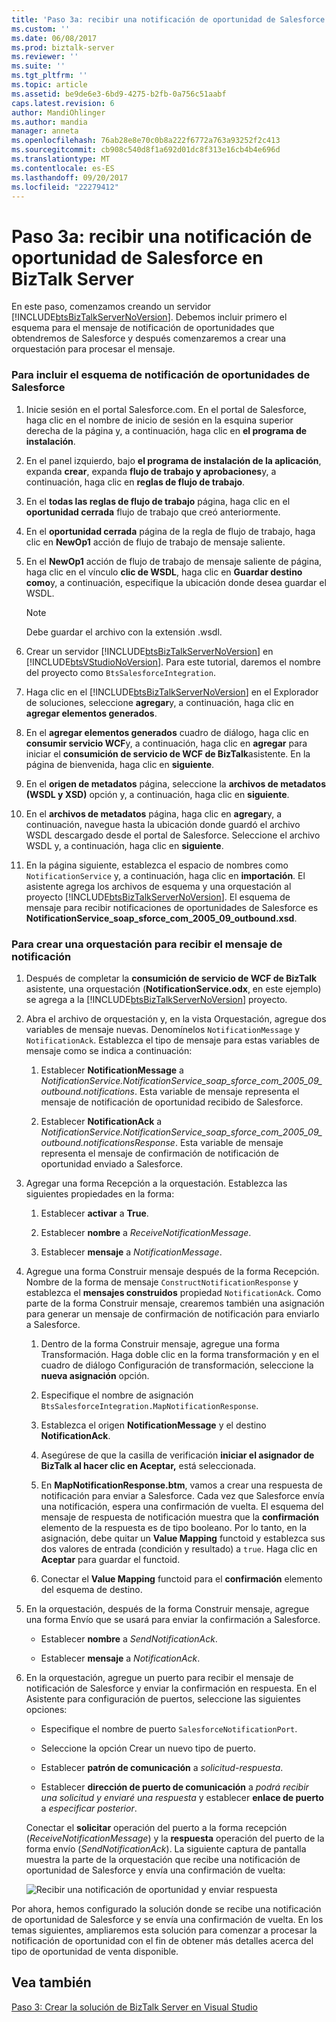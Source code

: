 ```yaml
---
title: 'Paso 3a: recibir una notificación de oportunidad de Salesforce en BizTalk Server | Documentos de Microsoft'
ms.custom: ''
ms.date: 06/08/2017
ms.prod: biztalk-server
ms.reviewer: ''
ms.suite: ''
ms.tgt_pltfrm: ''
ms.topic: article
ms.assetid: be9de6e3-6bd9-4275-b2fb-0a756c51aabf
caps.latest.revision: 6
author: MandiOhlinger
ms.author: mandia
manager: anneta
ms.openlocfilehash: 76ab28e8e70c0b8a222f6772a763a93252f2c413
ms.sourcegitcommit: cb908c540d8f1a692d01dc8f313e16cb4b4e696d
ms.translationtype: MT
ms.contentlocale: es-ES
ms.lasthandoff: 09/20/2017
ms.locfileid: "22279412"
---
```

# <a name="step-3a-receive-salesforce-opportunity-notification-into-biztalk-server"></a>Paso 3a: recibir una notificación de oportunidad de Salesforce en BizTalk Server
En este paso, comenzamos creando un servidor [!INCLUDE[btsBizTalkServerNoVersion](../includes/btsbiztalkservernoversion-md.md)]. Debemos incluir primero el esquema para el mensaje de notificación de oportunidades que obtendremos de Salesforce y después comenzaremos a crear una orquestación para procesar el mensaje.  
  
### <a name="to-include-the-salesforce-opportunities-notification-schema"></a>Para incluir el esquema de notificación de oportunidades de Salesforce  
  
1.  Inicie sesión en el portal Salesforce.com. En el portal de Salesforce, haga clic en el nombre de inicio de sesión en la esquina superior derecha de la página y, a continuación, haga clic en **el programa de instalación**.  
  
2.  En el panel izquierdo, bajo **el programa de instalación de la aplicación**, expanda **crear**, expanda **flujo de trabajo y aprobaciones**y, a continuación, haga clic en **reglas de flujo de trabajo**.  
  
3.  En el **todas las reglas de flujo de trabajo** página, haga clic en el **oportunidad cerrada** flujo de trabajo que creó anteriormente.  
  
4.  En el **oportunidad cerrada** página de la regla de flujo de trabajo, haga clic en **NewOp1** acción de flujo de trabajo de mensaje saliente.  
  
5.  En el **NewOp1** acción de flujo de trabajo de mensaje saliente de página, haga clic en el vínculo **clic de WSDL**, haga clic en **Guardar destino como**y, a continuación, especifique la ubicación donde desea guardar el WSDL.  
  
    > [!NOTE]
    >  Debe guardar el archivo con la extensión .wsdl.  
  
6.  Crear un servidor [!INCLUDE[btsBizTalkServerNoVersion](../includes/btsbiztalkservernoversion-md.md)] en [!INCLUDE[btsVStudioNoVersion](../includes/btsvstudionoversion-md.md)]. Para este tutorial, daremos el nombre del proyecto como `BtsSalesforceIntegration`.  
  
7.  Haga clic en el [!INCLUDE[btsBizTalkServerNoVersion](../includes/btsbiztalkservernoversion-md.md)] en el Explorador de soluciones, seleccione **agregar**y, a continuación, haga clic en **agregar elementos generados**.  
  
8.  En el **agregar elementos generados** cuadro de diálogo, haga clic en **consumir servicio WCF**y, a continuación, haga clic en **agregar** para iniciar el **consumición de servicio de WCF de BizTalk**asistente. En la página de bienvenida, haga clic en **siguiente**.  
  
9. En el **origen de metadatos** página, seleccione la **archivos de metadatos (WSDL y XSD)** opción y, a continuación, haga clic en **siguiente**.  
  
10. En el **archivos de metadatos** página, haga clic en **agregar**y, a continuación, navegue hasta la ubicación donde guardó el archivo WSDL descargado desde el portal de Salesforce. Seleccione el archivo WSDL y, a continuación, haga clic en **siguiente**.  
  
11. En la página siguiente, establezca el espacio de nombres como `NotificationService` y, a continuación, haga clic en **importación**. El asistente agrega los archivos de esquema y una orquestación al proyecto [!INCLUDE[btsBizTalkServerNoVersion](../includes/btsbiztalkservernoversion-md.md)]. El esquema de mensaje para recibir notificaciones de oportunidades de Salesforce es **NotificationService_soap_sforce_com_2005_09_outbound.xsd**.  
  
### <a name="to-create-an-orchestration-to-receive-the-notification-message"></a>Para crear una orquestación para recibir el mensaje de notificación  
  
1.  Después de completar la **consumición de servicio de WCF de BizTalk** asistente, una orquestación (**NotificationService.odx**, en este ejemplo) se agrega a la [!INCLUDE[btsBizTalkServerNoVersion](../includes/btsbiztalkservernoversion-md.md)] proyecto.  
  
2.  Abra el archivo de orquestación y, en la vista Orquestación, agregue dos variables de mensaje nuevas. Denomínelos `NotificationMessage` y `NotificationAck`. Establezca el tipo de mensaje para estas variables de mensaje como se indica a continuación:  
  
    1.  Establecer **NotificationMessage** a *NotificationService.NotificationService_soap_sforce_com_2005_09_outbound.notifications*. Esta variable de mensaje representa el mensaje de notificación de oportunidad recibido de Salesforce.  
  
    2.  Establecer **NotificationAck** a *NotificationService.NotificationService_soap_sforce_com_2005_09_outbound.notificationsResponse*. Esta variable de mensaje representa el mensaje de confirmación de notificación de oportunidad enviado a Salesforce.  
  
3.  Agregar una forma Recepción a la orquestación. Establezca las siguientes propiedades en la forma:  
  
    1.  Establecer **activar** a **True**.  
  
    2.  Establecer **nombre** a *ReceiveNotificationMessage*.  
  
    3.  Establecer **mensaje** a *NotificationMessage*.  
  
4.  Agregue una forma Construir mensaje después de la forma Recepción. Nombre de la forma de mensaje `ConstructNotificationResponse` y establezca el **mensajes construidos** propiedad `NotificationAck`. Como parte de la forma Construir mensaje, crearemos también una asignación para generar un mensaje de confirmación de notificación para enviarlo a Salesforce.  
  
    1.  Dentro de la forma Construir mensaje, agregue una forma Transformación. Haga doble clic en la forma transformación y en el cuadro de diálogo Configuración de transformación, seleccione la **nueva asignación** opción.  
  
    2.  Especifique el nombre de asignación `BtsSalesforceIntegration.MapNotificationResponse`.  
  
    3.  Establezca el origen **NotificationMessage** y el destino **NotificationAck**.  
  
    4.  Asegúrese de que la casilla de verificación **iniciar el asignador de BizTalk al hacer clic en Aceptar,** está seleccionada.  
  
    5.  En **MapNotificationResponse.btm**, vamos a crear una respuesta de notificación para enviar a Salesforce. Cada vez que Salesforce envía una notificación, espera una confirmación de vuelta. El esquema del mensaje de respuesta de notificación muestra que la **confirmación** elemento de la respuesta es de tipo booleano. Por lo tanto, en la asignación, debe quitar un **Value Mapping** functoid y establezca sus dos valores de entrada (condición y resultado) a `true`. Haga clic en **Aceptar** para guardar el functoid.  
  
    6.  Conectar el **Value Mapping** functoid para el **confirmación** elemento del esquema de destino.  
  
5.  En la orquestación, después de la forma Construir mensaje, agregue una forma Envío que se usará para enviar la confirmación a Salesforce.  
  
    -   Establecer **nombre** a *SendNotificationAck*.  
  
    -   Establecer **mensaje** a *NotificationAck*.  
  
6.  En la orquestación, agregue un puerto para recibir el mensaje de notificación de Salesforce y enviar la confirmación en respuesta. En el Asistente para configuración de puertos, seleccione las siguientes opciones:  
  
    -   Especifique el nombre de puerto `SalesforceNotificationPort`.  
  
    -   Seleccione la opción Crear un nuevo tipo de puerto.  
  
    -   Establecer **patrón de comunicación** a *solicitud-respuesta*.  
  
    -   Establecer **dirección de puerto de comunicación** a *podrá recibir una solicitud y enviaré una respuesta* y establecer **enlace de puerto** a *especificar posterior*.  
  
     Conectar el **solicitar** operación del puerto a la forma recepción (*ReceiveNotificationMessage*) y la **respuesta** operación del puerto de la forma envío (*SendNotificationAck*). La siguiente captura de pantalla muestra la parte de la orquestación que recibe una notificación de oportunidad de Salesforce y envía una confirmación de vuelta:  
  
     ![Recibir una notificación de oportunidad y enviar respuesta](../core/media/bts-sf-recvnotificationorch.jpg "BTS_SF_RecvNotificationOrch")  
  
 Por ahora, hemos configurado la solución donde se recibe una notificación de oportunidad de Salesforce y se envía una confirmación de vuelta. En los temas siguientes, ampliaremos esta solución para comenzar a procesar la notificación de oportunidad con el fin de obtener más detalles acerca del tipo de oportunidad de venta disponible.  
  
## <a name="see-also"></a>Vea también  
 [Paso 3: Crear la solución de BizTalk Server en Visual Studio](../core/step-3-create-the-biztalk-server-solution-in-visual-studio.md)